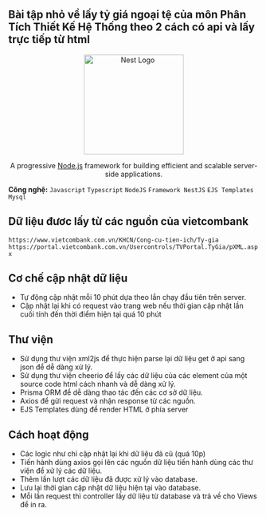 ## Bài tập nhỏ về lấy tỷ giá ngoại tệ của môn Phân Tích Thiết Kế Hệ Thống theo 2 cách có api và lấy trực tiếp từ html

<p align="center">
  <a href="http://nestjs.com/" target="blank"><img src="https://nestjs.com/img/logo-small.svg" width="200" alt="Nest Logo" /></a>
</p>

[circleci-image]: https://img.shields.io/circleci/build/github/nestjs/nest/master?token=abc123def456
[circleci-url]: https://circleci.com/gh/nestjs/nest

  <p align="center">A progressive <a href="http://nodejs.org" target="_blank">Node.js</a> framework for building efficient and scalable server-side applications.</p>
    <p align="center">

**Công nghệ:** `Javascript` `Typescript` `NodeJS` `Framework NestJS` `EJS Templates` `Mysql`

## Dữ liệu đươc lấy từ các nguồn của vietcombank

`https://www.vietcombank.com.vn/KHCN/Cong-cu-tien-ich/Ty-gia`
`https://portal.vietcombank.com.vn/Usercontrols/TVPortal.TyGia/pXML.aspx`

## Cơ chế cập nhật dữ liệu
- Tự động cập nhật mỗi 10 phút dựa theo lần chạy đầu tiên trên server.
- Cập nhật lại khi có request vào trang web nếu thời gian cập nhật lần cuối tính đến thời điểm hiện tại quá 10 phút

## Thư viện 
- Sử dụng thư viện xml2js để thực hiện parse lại dữ liệu get ở api sang json để dễ dàng xử lý.
- Sử dụng thư viện cheerio để lấy các dữ liệu của các element của một source code html cách nhanh và dễ dàng xử lý.
- Prisma ORM để dễ dàng thao tác đến các cơ sở dữ liệu.
- Axios để gửi request và nhận response từ các nguồn.
- EJS Templates dùng để render HTML ở phía server 

## Cách hoạt động
- Các logic như chỉ cập nhật lại khi dữ liệu đã cũ (quá 10p)
- Tiến hành dùng axios gọi lên các nguồn dữ liệu tiến hành dùng các thư viện để xử lý các dữ liệu.
- Thêm lần lượt các dữ liệu đã được xử lý vào database.
- Lưu lại thời gian cập nhật dữ liệu hiện tại vào database.
- Mỗi lần request thì controller lấy dữ liệu từ database và trả về cho Views để in ra.
